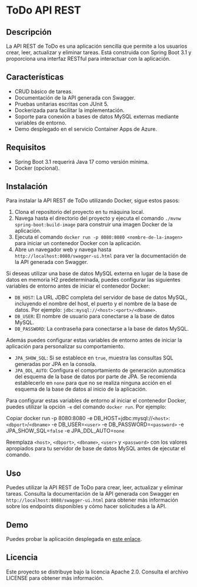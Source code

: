 # ToDo API REST

## Descripción

La API REST de ToDo es una aplicación sencilla que permite a los usuarios crear, leer, actualizar y eliminar tareas. Está construida con Spring Boot 3.1 y proporciona una interfaz RESTful para interactuar con la aplicación.

## Características

- CRUD básico de tareas.
- Documentación de la API generada con Swagger.
- Pruebas unitarias escritas con JUnit 5.
- Dockerizada para facilitar la implementación.
- Soporte para conexión a bases de datos MySQL externas mediante variables de entorno.
- Demo desplegado en el servicio Container Apps de Azure.

## Requisitos

- Spring Boot 3.1 requerirá Java 17 como versión mínima.
- Docker (opcional).

## Instalación

Para instalar la API REST de ToDo utilizando Docker, sigue estos pasos:

1. Clona el repositorio del proyecto en tu máquina local.
2. Navega hasta el directorio del proyecto y ejecuta el comando `./mvnw spring-boot:build-image` para construir una imagen Docker de la aplicación.
3. Ejecuta el comando `docker run -p 8080:8080 <nombre-de-la-imagen>` para iniciar un contenedor Docker con la aplicación.
4. Abre un navegador web y navega hasta `http://localhost:8080/swagger-ui.html` para ver la documentación de la API generada con Swagger.

Si deseas utilizar una base de datos MySQL externa en lugar de la base de datos en memoria H2 predeterminada, puedes configurar las siguientes variables de entorno antes de iniciar el contenedor Docker:

- `DB_HOST`: La URL JDBC completa del servidor de base de datos MySQL, incluyendo el nombre del host, el puerto y el nombre de la base de datos. Por ejemplo: `jdbc:mysql://<host>:<port>/<dbname>`.
- `DB_USER`: El nombre de usuario para conectarse a la base de datos MySQL.
- `DB_PASSWORD`: La contraseña para conectarse a la base de datos MySQL.

Además puedes configurar estas variables de entorno antes de iniciar la aplicación para personalizar su comportamiento.


- `JPA_SHOW_SQL`: Si se establece en `true`, muestra las consultas SQL generadas por JPA en la consola.
- `JPA_DDL_AUTO`: Configura el comportamiento de generación automática del esquema de la base de datos por parte de JPA. Se recomienda establecerlo en `none` para que no se realiza ninguna acción en el esquema de la base de datos al inicio de la aplicación.


Para configurar estas variables de entorno al iniciar el contenedor Docker, puedes utilizar la opción `-e` del comando `docker run`. Por ejemplo:

Copiar
docker run -p 8080:8080 -e DB_HOST=jdbc:mysql://`<host>`:`<dbport>`/`<dbname>` -e DB_USER=`<user>` -e DB_PASSWORD=`<password>` -e JPA_SHOW_SQL=`false` -e JPA_DDL_AUTO=`none` <nombre-de-la-imagen>


Reemplaza `<host>`, `<dbport>`, `<dbname>`, `<user>` y `<password>` con los valores apropiados para tu servidor de base de datos MySQL antes de ejecutar el comando.

## Uso

Puedes utilizar la API REST de ToDo para crear, leer, actualizar y eliminar tareas. Consulta la documentación de la API generada con Swagger en `http://localhost:8080/swagger-ui.html` para obtener más información sobre los endpoints disponibles y cómo hacer solicitudes a la API.

## Demo

Puedes probar la aplicación desplegada en [este enlace](<https://todoapp-sql.redisland-33a6c0f1.westus2.azurecontainerapps.io/swagger-ui/index.html>).

## Licencia

Este proyecto se distribuye bajo la licencia Apache 2.0. Consulta el archivo LICENSE para obtener más información.